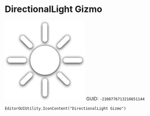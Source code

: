 # DirectionalLight Gizmo
![](/img/DirectionalLight%20Gizmo.png)
GUID: `-2108776713216651144`
```
EditorGUIUtility.IconContent("DirectionalLight Gizmo")
```
